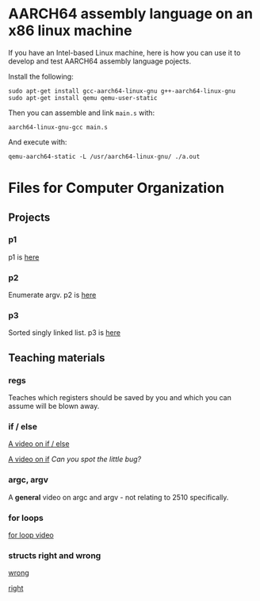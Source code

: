 # AARCH64 assembly language on an x86 linux machine

If you have an Intel-based Linux machine, here is how you can use it to develop and test AARCH64 assembly language pojects.

Install the following:

```
sudo apt-get install gcc-aarch64-linux-gnu g++-aarch64-linux-gnu
sudo apt-get install qemu qemu-user-static
```

Then you can assemble and link ```main.s``` with:

```
aarch64-linux-gnu-gcc main.s
```

And execute with:

```
qemu-aarch64-static -L /usr/aarch64-linux-gnu/ ./a.out
```

# Files for Computer Organization

## Projects

### p1

p1 is [here](./projects/p1)

### p2

Enumerate argv. p2 is [here](./projects/p2)

### p3

Sorted singly linked list. p3 is [here](./projects/p3)

## Teaching materials

### regs

Teaches which registers should be saved by you and which you can assume will be blown away.

### if / else

[A video on if / else](https://www.vimeo.com/203879694)

[A video on if](https://vimeo.com/203882389) *Can you spot the little bug?*

### argc, argv

A **general** video on argc and argv - not relating to 2510 specifically.

### for loops

[for loop video](https://vimeo.com/203891390)

### structs right and wrong

[wrong](https://vimeo.com/205230764)

[right](https://vimeo.com/205235384)

